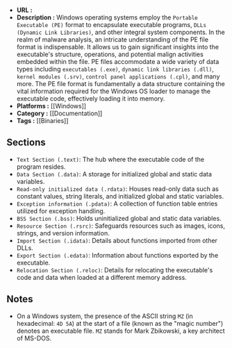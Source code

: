 - **URL :** 
- **Description :** Windows operating systems employ the `Portable Executable (PE)` format to encapsulate executable programs, `DLLs (Dynamic Link Libraries)`, and other integral system components. In the realm of malware analysis, an intricate understanding of the PE file format is indispensable. It allows us to gain significant insights into the executable's structure, operations, and potential malign activities embedded within the file. PE files accommodate a wide variety of data types including `executables (.exe)`, `dynamic link libraries (.dll)`, `kernel modules (.srv)`, `control panel applications (.cpl)`, and many more. The PE file format is fundamentally a data structure containing the vital information required for the Windows OS loader to manage the executable code, effectively loading it into memory.
- **Platforms :** [[Windows]]
- **Category :** [[Documentation]]
- **Tags :** [[Binaries]]

## Sections

- `Text Section (.text)`: The hub where the executable code of the program resides.
- `Data Section (.data)`: A storage for initialized global and static data variables.
- `Read-only initialized data (.rdata)`: Houses read-only data such as constant values, string literals, and initialized global and static variables.
- `Exception information (.pdata)`: A collection of function table entries utilized for exception handling.
- `BSS Section (.bss)`: Holds uninitialized global and static data variables.
- `Resource Section (.rsrc)`: Safeguards resources such as images, icons, strings, and version information.
- `Import Section (.idata)`: Details about functions imported from other DLLs.
- `Export Section (.edata)`: Information about functions exported by the executable.
- `Relocation Section (.reloc)`: Details for relocating the executable's code and data when loaded at a different memory address.

## Notes

- On a Windows system, the presence of the ASCII string `MZ` (in hexadecimal: `4D 5A`) at the start of a file (known as the "magic number") denotes an executable file. `MZ` stands for Mark Zbikowski, a key architect of MS-DOS.